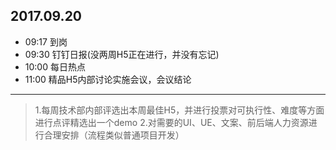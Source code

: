 ## 2017.09.20
* 09:17 到岗
* 09:30 钉钉日报(没两周H5正在进行，并没有忘记)
* 10:00 每日热点
* 11:00 精品H5内部讨论实施会议，会议结论
-------------
 > 1.每周技术部内部评选出本周最佳H5，并进行投票对可执行性、难度等方面进行点评精选出一个demo
 > 2.对需要的UI、UE、文案、前后端人力资源进行合理安排（流程类似普通项目开发）

